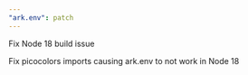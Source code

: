 ```yaml
---
"ark.env": patch
---
```


Fix Node 18 build issue

Fix picocolors imports causing ark.env to not work in Node 18
